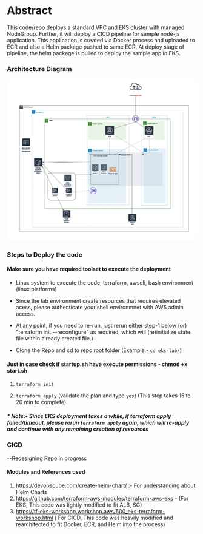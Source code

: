 # Abstract

This code/repo deploys a standard VPC and EKS cluster with managed NodeGroup. Further, it will deploy a CICD pipeline for sample node-js application. This application is created via Docker process and uploaded to ECR and also a Helm package pushed to same ECR. At deploy stage of pipeline, the helm package is pulled to deploy the sample app in EKS.

### Architecture Diagram

![](eks-helm-lab.jpg)

### Steps to Deploy the code

#### Make sure you have required toolset to execute the deployment

- Linux system to execute the code, terraform, awscli, bash environment (linux platforms)

- Since the lab environment create resources that requires elevated acess, please authenticate your shell environmnet with AWS admin access.

- At any point, if you need to re-run, just rerun either step-1 below (or) "terraform init --reconfigure" as required, which will (re)initialize state file within already created file.)
- Clone the Repo and cd to repo root folder (Example:- `cd eks-lab/`)

#### Just in case check if startup.sh have execute permissions - chmod +x start.sh

1. `terraform init`

2. `terraform apply` (validate the plan and type `yes`) (This step takes 15 to 20 min to complete)

##### \* Note:- Since EKS deployment takes a while, if terraform apply failed/timeout, please rerun `terraform apply` again, which will re-apply and continue with any remaining creation of resources

### CICD

--Redesigning Repo in progress

#### Modules and References used

1. https://devopscube.com/create-helm-chart/ :- For understanding about Helm Charts
2. https://github.com/terraform-aws-modules/terraform-aws-eks - (For EKS, This code was lightly modified to fit ALB, SG)
3. https://tf-eks-workshop.workshop.aws/500_eks-terraform-workshop.html ( For CICD, This code was heavily modified and rearchitected to fit Docker, ECR, and Helm into the process)
